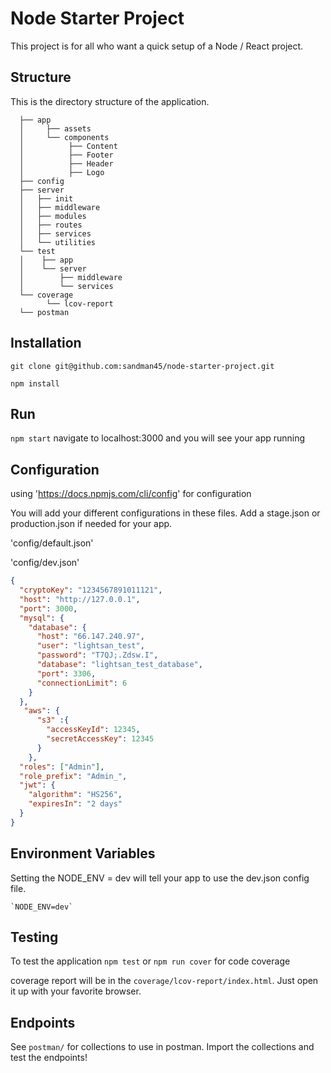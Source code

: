 # Node Starter Project
This project is for all who want a quick setup of a Node / React project.

    
## Structure

  This is the directory structure of the application.
  
```
  ├── app
  │     ├── assets
  │     └── components
  │          ├── Content
  │          ├── Footer
  │          ├── Header
  │          ├── Logo
  ├── config
  ├── server
  │   ├── init
  │   ├── middleware
  │   ├── modules
  │   ├── routes
  │   ├── services
  │   └── utilities
  └── test
  │    ├── app
  │    └── server
  │        ├── middleware
  │        └── services
  └── coverage
        └── lcov-report
  └── postman
```

## Installation

   `git clone git@github.com:sandman45/node-starter-project.git`
   
   `npm install`
    
## Run
    
   `npm start`
   navigate to localhost:3000 and you will see your app running
## Configuration

using 'https://docs.npmjs.com/cli/config' for configuration

You will add your different configurations in these files.  Add a stage.json or production.json if needed for your app.

'config/default.json'

'config/dev.json'
    
```json
{
  "cryptoKey": "1234567891011121",
  "host": "http://127.0.0.1",
  "port": 3000,
  "mysql": {
    "database": {
      "host": "66.147.240.97",
      "user": "lightsan_test",
      "password": "T7QJ;.Zdsw.I",
      "database": "lightsan_test_database",
      "port": 3306,
      "connectionLimit": 6
    }
  },
   "aws": {
      "s3" :{
        "accessKeyId": 12345,
        "secretAccessKey": 12345
      }
    },
  "roles": ["Admin"],
  "role_prefix": "Admin_",
  "jwt": {
    "algorithm": "HS256",
    "expiresIn": "2 days"
  }
}
```
## Environment Variables
    
Setting the NODE_ENV = dev will tell your app to use the dev.json config file.
    
    `NODE_ENV=dev`

## Testing

To test the application `npm test` or `npm run cover` for code coverage

coverage report will be in the `coverage/lcov-report/index.html`.  Just open it up with your favorite browser.
 
## Endpoints

See `postman/` for collections to use in postman.  Import the collections and test the endpoints!
